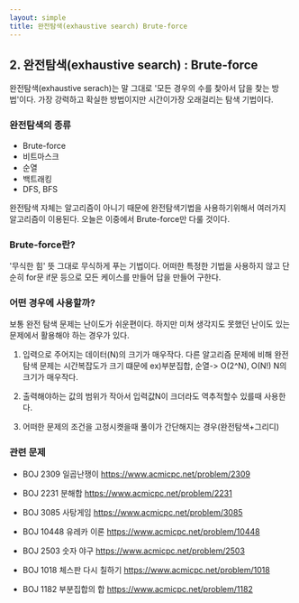 ```yaml
---
layout: simple
title: 완전탐색(exhaustive search) Brute-force
---
```


## 2. 완전탐색(exhaustive search) : Brute-force

완전탐색(exhaustive serach)는 말 그대로 '모든 경우의 수를 찾아서 답을 찾는 방법'이다. 가장 강력하고 확실한 방법이지만 시간이가장 오래걸리는 탐색 기법이다.


### 완전탐색의 종류

- Brute-force
- 비트마스크
- 순열
- 백트래킹
- DFS, BFS

완전탐색 자체는 알고리즘이 아니기 때문에 완전탐색기법을 사용하기위해서 여러가지  알고리즘이 이용된다.
오늘은 이중에서 Brute-force만 다룰 것이다.

###  Brute-force란?

'무식한 힘' 뜻 그대로 무식하게 푸는 기법이다. 어떠한 특정한 기법을 사용하지 않고 단순히 for문 if문 등으로 모든 케이스를 만들어 답을 만들어 구한다.


### 어떤 경우에 사용할까?

보통 완전 탐색 문제는 난이도가 쉬운편이다. 하지만 미쳐 생각지도 못했던 난이도 있는 문제에서 활용해야 하는 경우가 있다.


1. 입력으로 주어지는 데이터(N)의 크기가 매우작다.
   다른 알고리즘 문제에 비해 완전 탐색 문제는 시간복잡도가 크기 떄문에 ex)부분집합, 순열-> O(2^N), O(N!)  N의 크기가 매우작다.
2. 출력해야하는 값의 범위가 작아서 입력값N이 크더라도 역추적할수 있를때 사용한다.
   
3. 어떠한 문제의 조건을 고정시켯을때 풀이가 간단해지는 경우(완전탐색+그리디)
   

### 관련 문제

- BOJ 2309 일곱난쟁이
  https://www.acmicpc.net/problem/2309

- BOJ 2231 분해합
  https://www.acmicpc.net/problem/2231
- BOJ 3085 사탕게임
  https://www.acmicpc.net/problem/3085
- BOJ 10448 유레카 이론
  https://www.acmicpc.net/problem/10448
- BOJ 2503 숫자 야구
  https://www.acmicpc.net/problem/2503
- BOJ 1018 체스판 다시 칠하기
  https://www.acmicpc.net/problem/1018
- BOJ 1182 부분집합의 합
  https://www.acmicpc.net/problem/1182